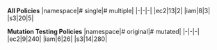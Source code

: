 **All Policies**
|namespace|# single|# multiple|
|-|-|-|
|ec2|13|2|
|iam|8|3|
|s3|20|5|

**Mutation Testing Policies**
|namespace|# original|# mutated|
|-|-|-|
|ec2|9|240|
|iam|6|26|
|s3|14|280|
